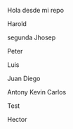 
Hola desde mi repo

Harold


segunda
Jhosep 

Peter


Luis


Juan Diego


Antony
Kevin
Carlos

Test


Hector

